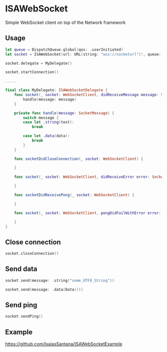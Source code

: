# ISAWebSocket

Simple WebSocket client on top of the Network framework

## Usage

```swift
let queue = DispatchQueue.global(qos: .userInitiated)
let socket = ISAWebSocket(url: URL(string: "wss://socketurl")!, queue: queue)

socket.delegate = MyDelegate()

socket.startConnection()

.....

final class MyDelegate: ISAWebSocketDelegate {
    func socket(_ socket: WebSocketClient, didReceiveMessage message: SocketMessage) {
        handle(message: message)
    }

    private func handle(message: SocketMessage) {
        switch message {
        case let .string(text):
            break

        case let .data(data):
            break
        }
    }

    func socketDidCloseConnection(_ socket: WebSocketClient) {

    }
    
    func socket(_ socket: WebSocketClient, didReceiveError error: SocketError) {

    }

    func socketDidReceivePong(_ socket: WebSocketClient) {

    }

    func socket(_ socket: WebSocketClient, pongDidFailWithError error: SocketError) {

    }
}

```

## Close connection
```swift
socket.closeConnection()
```

## Send data

```swift
socket.send(message: .string("some_UTF8_String"))

socket.send(message: .data(Data()))
```

## Send ping
```swift
socket.sendPing()
```

## Example
https://github.com/IsaiasSantana/ISAWebSocketExample
